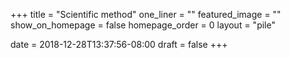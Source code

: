 +++
title = "Scientific method"
one_liner = ""
featured_image = ""
show_on_homepage = false
homepage_order = 0
layout = "pile"

date = 2018-12-28T13:37:56-08:00
draft = false
+++
